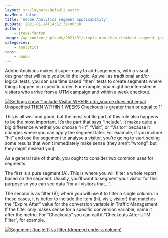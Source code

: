 ```yaml
---
layout: src/layouts/Default.astro
navMenu: false
title: 'Adobe Analytics segment applicability'
pubDate: 2021-01-14T14:12:39+00:00
author:
    - steve-fenton
image: /wp-content/uploads/2021/01/simple-utm-then-checkout-segment.jpg
categories:
    - Analytics
tags:
    - adobe
---
```


Adobe Analytics makes it super-easy to add segements, with a visual designer that will help you build the logic. As well as traditional and/or logical tests, you can use time based “then” tests to create segments where things happen in a specific order. For example, you might be interested in visitors who arrive from a UTM campaign and within a week checkout.

[![Settings show "Include Visitor WHERE utm_source does not equal Unspecified THEN WITHIN 1 WEEKS Checkouts is greater than or equal to 1"](/img/2021/01/simple-utm-then-checkout-segment.jpg)](/2021/01/adobe-analytics-segment-applicability/simple-utm-then-checkout-segment/)

This is all well and good, but the most subtle part of this rule also happens to be the most important. It’s the part that says “Include”. It makes quite a big difference whether you choose “Hit”, “Visit”, or “Visitor” because it changes where you can apply the segment later. For example, if you include “hit” and use the segement to analyse a visitor, you’re going to start seeing some results that won’t immediately make sense (they aren’t “wrong”, but they might mislead you).

As a general rule of thumb, you ought to consider two common uses for segments.

The first is a pure segment (A). This is where you will filter a whole report based on the segment. Usually, you’ll want to segment your visitor for this purpose so you can see data “for all visitors that…”.

The second is as filter (B), where you will use it to filter a single column. In these cases, it is better to include the item (hit, visit, visitor) that matches the “Expire After” value for the conversion variable in Traffic Management. If the filter only makes sense for a specific conversion variable, name it after the metric. For “Checkouts” you can call it “Checkouts After UTM Filter”, for example.

[![Segement (top left) vs filter (dropped under a column)](/img/2021/01/segment-vs-filter.jpg)](/2021/01/adobe-analytics-segment-applicability/segment-vs-filter/)